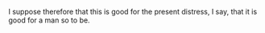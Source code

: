 I suppose therefore that this is good for the present distress, I say, that it is good for a man so to be.
